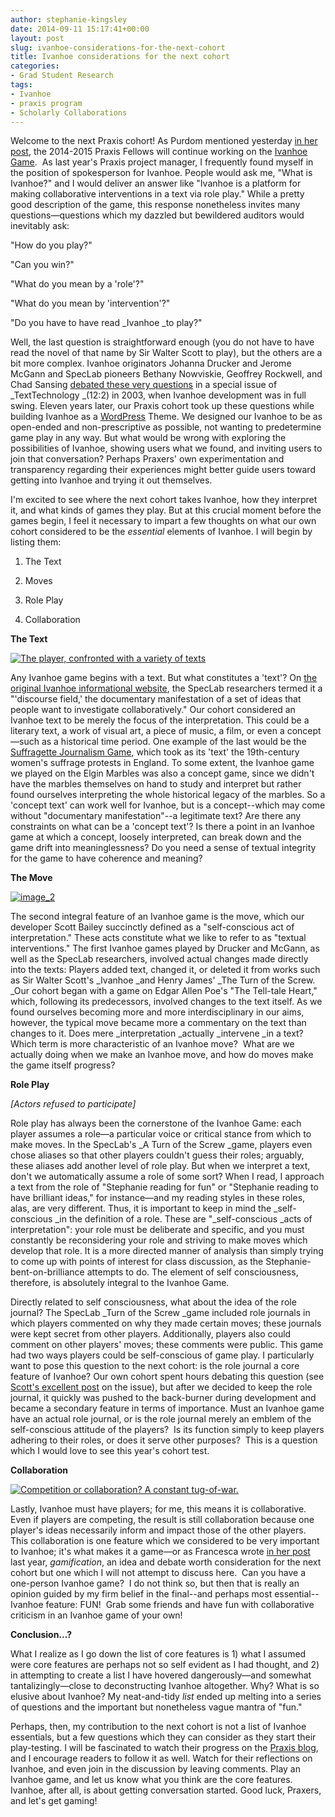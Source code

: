 ```yaml
---
author: stephanie-kingsley
date: 2014-09-11 15:17:41+00:00
layout: post
slug: ivanhoe-considerations-for-the-next-cohort
title: Ivanhoe considerations for the next cohort
categories:
- Grad Student Research
tags:
- Ivanhoe
- praxis program
- Scholarly Collaborations
---
```


Welcome to the next Praxis cohort! As Purdom mentioned yesterday [in her post](http://scholarslab.org/announcements/fellows/), the 2014-2015 Praxis Fellows will continue working on the [Ivanhoe Game](http://ivanhoe.scholarslab.org/).  As last year's Praxis project manager, I frequently found myself in the position of spokesperson for Ivanhoe. People would ask me, "What is Ivanhoe?" and I would deliver an answer like "Ivanhoe is a platform for making collaborative interventions in a text via role play." While a pretty good description of the game, this response nonetheless invites many questions&mdash;questions which my dazzled but bewildered auditors would inevitably ask:

"How do you play?"

"Can you win?"

"What do you mean by a 'role'?"

"What do you mean by 'intervention'?"

"Do you have to have read _Ivanhoe _to play?"

Well, the last question is straightforward enough (you do not have to have read the novel of that name by Sir Walter Scott to play), but the others are a bit more complex. Ivanhoe originators Johanna Drucker and Jerome McGann and SpecLab pioneers Bethany Nowviskie, Geoffrey Rockwell, and Chad Sansing [debated these very questions](http://www.ivanhoegame.org/?page_id=21) in a special issue of _TextTechnology _(12:2) in 2003, when Ivanhoe development was in full swing. Eleven years later, our Praxis cohort took up these questions while building Ivanhoe as a [WordPress](http://wordpress.org/) Theme. We designed our Ivanhoe to be as open-ended and non-prescriptive as possible, not wanting to predetermine game play in any way. But what would be wrong with exploring the possibilities of Ivanhoe, showing users what we found, and inviting users to join that conversation? Perhaps Praxers' own experimentation and transparency regarding their experiences might better guide users toward getting into Ivanhoe and trying it out themselves.

I'm excited to see where the next cohort takes Ivanhoe, how they interpret it, and what kinds of games they play. But at this crucial moment before the games begin, I feel it necessary to impart a few thoughts on what our own cohort considered to be the _essential_ elements of Ivanhoe. I will begin by listing them:



	
  1. The Text

	
  2. Moves

	
  3. Role Play

	
  4. Collaboration


**The Text**

[![The player, confronted with a variety of texts](http://static.scholarslab.org/wp-content/uploads/2014/09/image_5-300x225.jpg)](http://static.scholarslab.org/wp-content/uploads/2014/09/image_5.jpg)

Any Ivanhoe game begins with a text. But what constitutes a 'text'? On [the original Ivanhoe informational website](http://www.ivanhoegame.org/?page_id=21), the SpecLab researchers termed it a "'discourse field,' the documentary manifestation of a set of ideas that people want to investigate collaboratively." Our cohort considered an Ivanhoe text to be merely the focus of the interpretation. This could be a literary text, a work of visual art, a piece of music, a film, or even a concept&mdash;such as a historical time period. One example of the last would be the[ Suffragette Journalism Game](http://www.scholarslab.org/grad-student-research/a-review-of-the-suffragette-game/), which took as its 'text' the 19th-century women's suffrage protests in England. To some extent, the Ivanhoe game we played on the Elgin Marbles was also a concept game, since we didn't have the marbles themselves on hand to study and interpret but rather found ourselves interpreting the whole historical legacy of the marbles. So a 'concept text' can work well for Ivanhoe, but is a concept--which may come without "documentary manifestation"--a legitimate text? Are there any constraints on what can be a 'concept text'? Is there a point in an Ivanhoe game at which a concept, loosely interpreted, can break down and the game drift into meaninglessness? Do you need a sense of textual integrity for the game to have coherence and meaning?

**The Move**

[![image_2](http://static.scholarslab.org/wp-content/uploads/2014/09/image_21-300x225.jpg)](http://static.scholarslab.org/wp-content/uploads/2014/09/image_21.jpg)

The second integral feature of an Ivanhoe game is the move, which our developer Scott Bailey succinctly defined as a "self-conscious act of interpretation." These acts constitute what we like to refer to as "textual interventions." The first Ivanhoe games played by Drucker and McGann, as well as the SpecLab researchers, involved actual changes made directly into the texts: Players added text, changed it, or deleted it from works such as Sir Walter Scott's _Ivanhoe _and Henry James' _The Turn of the Screw. _Our cohort began with a game on Edgar Allen Poe's "The Tell-tale Heart," which, following its predecessors, involved changes to the text itself. As we found ourselves becoming more and more interdisciplinary in our aims, however, the typical move became more a commentary on the text than changes to it. Does mere _interpretation _actually _intervene _in a text?  Which term is more characteristic of an Ivanhoe move?  What are we actually doing when we make an Ivanhoe move, and how do moves make the game itself progress?

**Role Play**

_[Actors refused to participate]_

Role play has always been the cornerstone of the Ivanhoe Game: each player assumes a role&mdash;a particular voice or critical stance from which to make moves. In the SpecLab's _A Turn of the Screw _game, players even chose aliases so that other players couldn't guess their roles; arguably, these aliases add another level of role play. But when we interpret a text, don't we automatically assume a role of some sort? When I read, I approach a text from the role of "Stephanie reading for fun" or "Stephanie reading to have brilliant ideas," for instance&mdash;and my reading styles in these roles, alas, are very different. Thus, it is important to keep in mind the _self-conscious _in the definition of a role. These are "_self-conscious _acts of interpretation": your role must be deliberate and specific, and you must constantly be reconsidering your role and striving to make moves which develop that role. It is a more directed manner of analysis than simply trying to come up with points of interest for class discussion, as the Stephanie-bent-on-brilliance attempts to do. The element of self consciousness, therefore, is absolutely integral to the Ivanhoe Game.

Directly related to self consciousness, what about the idea of the role journal? The SpecLab _Turn of the Screw _game included role journals in which players commented on why they made certain moves; these journals were kept secret from other players. Additionally, players also could comment on other players' moves; these comments were public. This game had two ways players could be self-conscious of game play. I particularly want to pose this question to the next cohort: is the role journal a core feature of Ivanhoe? Our own cohort spent hours debating this question (see [Scott's excellent post](http://www.scholarslab.org/grad-student-research/role-journals-texts-pedagogy-and-pragmatism/) on the issue), but after we decided to keep the role journal, it quickly was pushed to the back-burner during development and became a secondary feature in terms of importance. Must an Ivanhoe game have an actual role journal, or is the role journal merely an emblem of the self-conscious attitude of the players?  Is its function simply to keep players adhering to their roles, or does it serve other purposes?  This is a question which I would love to see this year's cohort test.

**Collaboration**

[![Competition or collaboration? A constant tug-of-war.](http://static.scholarslab.org/wp-content/uploads/2014/09/image-300x225.jpg)](http://static.scholarslab.org/wp-content/uploads/2014/09/image.jpg)

Lastly, Ivanhoe must have players; for me, this means it is collaborative. Even if players are competing, the result is still collaboration because one player's ideas necessarily inform and impact those of the other players. This collaboration is one feature which we considered to be very important to Ivanhoe; it's what makes it a game&mdash;or as Francesca wrote [in her post ](http://www.scholarslab.org/grad-student-research/look-its-a-game-its-a-simulation-no-its-gamification/)last year, _gamification_, an idea and debate worth consideration for the next cohort but one which I will not attempt to discuss here.  Can you have a one-person Ivanhoe game?  I do not think so, but then that is really an opinion guided by my firm belief in the final--and perhaps most essential--Ivanhoe feature: FUN!  Grab some friends and have fun with collaborative criticism in an Ivanhoe game of your own!

**Conclusion...?**

What I realize as I go down the list of core features is 1) what I assumed were core features are perhaps not so self evident as I had thought, and 2) in attempting to create a list I have hovered dangerously&mdash;and somewhat tantalizingly&mdash;close to deconstructing Ivanhoe altogether. Why? What is so elusive about Ivanhoe? My neat-and-tidy _list_ ended up melting into a series of questions and the important but nonetheless vague mantra of "fun."

Perhaps, then, my contribution to the next cohort is not a list of Ivanhoe essentials, but a few questions which they can consider as they start their play-testing. I will be fascinated to watch their progress on the [Praxis blog](http://praxis.scholarslab.org/), and I encourage readers to follow it as well. Watch for their reflections on Ivanhoe, and even join in the discussion by leaving comments. Play an Ivanhoe game, and let us know what you think are the core features. Ivanhoe, after all, is about getting conversation started. Good luck, Praxers, and let's get gaming!
